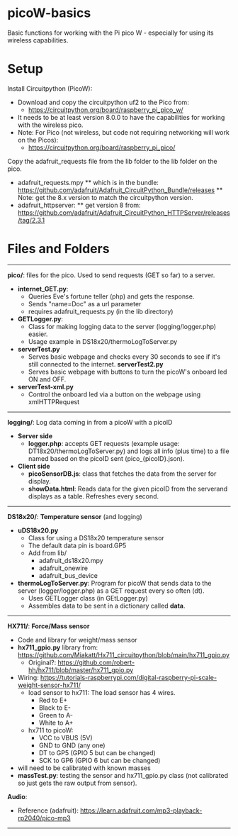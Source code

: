 # picoW-basics

Basic functions for working with the Pi pico W - especially for using its wireless capabilities.

# Setup

Install Circuitpython (PicoW):
* Download and copy the circuitpython uf2 to the Pico from:
    * https://circuitpython.org/board/raspberry_pi_pico_w/
* It needs to be at least version 8.0.0 to have the capabilities for working with the wireless pico.
* Note: For Pico (not wireless, but code not requiring networking will work on the Picos):
    * https://circuitpython.org/board/raspberry_pi_pico/

Copy the adafruit_requests file from the lib folder to the lib folder on the pico.
* adafruit_requests.mpy
** which is in the bundle: https://github.com/adafruit/Adafruit_CircuitPython_Bundle/releases
** Note: get the 8.x version to match the circuitpython version.
* adafruit_httpserver:
** get version 8 from: https://github.com/adafruit/Adafruit_CircuitPython_HTTPServer/releases/tag/2.3.1


# Files and Folders

---

**pico/**: files for the pico. Used to send requests (GET so far) to a server.
* **internet_GET.py**: 
    * Queries Eve's fortune teller (php) and gets the response.
    * Sends "name=Doc" as a url parameter
    * requires adafruit_requests.py (in the lib directory)
* **GETLogger.py**:
    * Class for making logging data to the server (logging/logger.php) easier. 
    * Usage example in DS18x20/thermoLogToServer.py
* **serverTest.py**
    * Serves basic webpage and checks every 30 seconds to see if it's still connected to the internet.
**serverTest2.py**
    * Serves basic webpage with buttons to turn the picoW's onboard led ON and OFF.
* **serverTest-xml.py**
    * Control the onboard led via a button on the webpage using xmlHTTPRequest

---

**logging/**: Log data coming in from a picoW with a picoID
* **Server side**
    * **logger.php**: accepts GET requests (example usage: DT18x20/thermoLogToServer.py) and logs all info (plus time) to a file named based on the picoID sent (pico_{picoID}.json).
* **Client side**
    * **picoSensorDB.js**: class that fetches the data from the server for display.
    * **showData.html**: Reads data for the given picoID from the serverand displays as a table. Refreshes every second.

---

**DS18x20/**: **Temperature sensor** (and logging)
* **uDS18x20.py**
    * Class for using a DS18x20 temperature sensor
    * The default data pin is board.GP5
    * Add from lib/
        * adafruit_ds18x20.mpy
        * adafruit_onewire
        * adafruit_bus_device
* **thermoLogToServer.py**: Program for picoW that sends data to the server (logger/logger.php) as a GET request every so often (dt).
    * Uses GETLogger class (in GEtLogger.py)
    * Assembles data to be sent in a dictionary called **data**.

---

**HX711/**: **Force/Mass sensor**
* Code and library for weight/mass sensor
* **hx711_gpio.py** library from: https://github.com/Miakatt/Hx711_circuitpython/blob/main/hx711_gpio.py
    * Original?: https://github.com/robert-hh/hx711/blob/master/hx711_gpio.py
* Wiring: https://tutorials-raspberrypi.com/digital-raspberry-pi-scale-weight-sensor-hx711/
    * load sensor to hx711: The load sensor has 4 wires.
        * Red to E+
        * Black to E-
        * Green to A-
        * White to A+
    * hx711 to picoW: 
        * VCC to VBUS (5V)
        * GND to GND (any one)
        * DT to GP5 (GPIO 5 but can be changed)
        * SCK to GP6 (GPIO 6 but can be changed)
* will need to be calibrated with known masses
* **massTest.py**: testing the sensor and hx711_gpio.py class (not calibrated so just gets the raw output from sensor).


**Audio**:
* Reference (adafruit): https://learn.adafruit.com/mp3-playback-rp2040/pico-mp3
---
